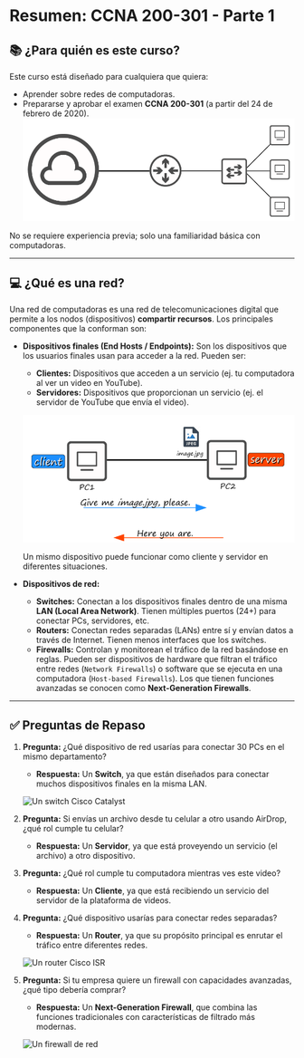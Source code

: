 # Resumen: CCNA 200-301 - Parte 1

## 📚 ¿Para quién es este curso?

Este curso está diseñado para cualquiera que quiera:
* Aprender sobre redes de computadoras.
* Prepararse y aprobar el examen **CCNA 200-301** (a partir del 24 de febrero de 2020).
![Diagrama de una red de computadoras](images/red-lan.png)

No se requiere experiencia previa; solo una familiaridad básica con computadoras.

---

## 💻 ¿Qué es una red?

Una red de computadoras es una red de telecomunicaciones digital que permite a los nodos (dispositivos) **compartir recursos**. Los principales componentes que la conforman son:

* **Dispositivos finales (End Hosts / Endpoints):** Son los dispositivos que los usuarios finales usan para acceder a la red. Pueden ser:
    * **Clientes:** Dispositivos que acceden a un servicio (ej. tu computadora al ver un video en YouTube).
    * **Servidores:** Dispositivos que proporcionan un servicio (ej. el servidor de YouTube que envía el video).
    
    ![Interacción cliente-servidor](images/Cliente-servidor.png)
    
    Un mismo dispositivo puede funcionar como cliente y servidor en diferentes situaciones.

* **Dispositivos de red:**
    * **Switches:** Conectan a los dispositivos finales dentro de una misma **LAN (Local Area Network)**. Tienen múltiples puertos (24+) para conectar PCs, servidores, etc.
    * **Routers:** Conectan redes separadas (LANs) entre sí y envían datos a través de Internet. Tienen menos interfaces que los switches.
    * **Firewalls:** Controlan y monitorean el tráfico de la red basándose en reglas. Pueden ser dispositivos de hardware que filtran el tráfico entre redes (`Network Firewalls`) o software que se ejecuta en una computadora (`Host-based Firewalls`). Los que tienen funciones avanzadas se conocen como **Next-Generation Firewalls**.

---

## ✅ Preguntas de Repaso

1.  **Pregunta:** ¿Qué dispositivo de red usarías para conectar 30 PCs en el mismo departamento?
    * **Respuesta:** Un **Switch**, ya que están diseñados para conectar muchos dispositivos finales en la misma LAN.
    
    ![Un switch Cisco Catalyst](images/switch.jpg)
    
2.  **Pregunta:** Si envías un archivo desde tu celular a otro usando AirDrop, ¿qué rol cumple tu celular?
    * **Respuesta:** Un **Servidor**, ya que está proveyendo un servicio (el archivo) a otro dispositivo.

3.  **Pregunta:** ¿Qué rol cumple tu computadora mientras ves este video?
    * **Respuesta:** Un **Cliente**, ya que está recibiendo un servicio del servidor de la plataforma de videos.

4.  **Pregunta:** ¿Qué dispositivo usarías para conectar redes separadas?
    * **Respuesta:** Un **Router**, ya que su propósito principal es enrutar el tráfico entre diferentes redes.
    
    ![Un router Cisco ISR](images/router.jpg)
    
5.  **Pregunta:** Si tu empresa quiere un firewall con capacidades avanzadas, ¿qué tipo debería comprar?
    * **Respuesta:** Un **Next-Generation Firewall**, que combina las funciones tradicionales con características de filtrado más modernas.
    
    ![Un firewall de red](images/firewall.jpg)